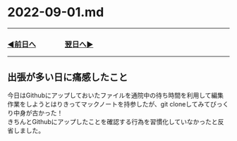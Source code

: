 # 2022-09-01.md
  
---
### [◀️前日へ](https://github.com/yuasys/chatty-journal/blob/main/2022/08/2022-08-31.md)&emsp;&emsp;&emsp;&emsp;[翌日へ▶️](https://github.com/yuasys/chatty-journal/blob/main/2022/09/2022-09-01.md)
---

## 出張が多い日に痛感したこと
今日はGithubにアップしておいたファイルを通院中の待ち時間を利用して編集作業をしようとはりきってマックノートを持参したが、git cloneしてみてびっくり中身が古かった！  
 きちんとGithubにアップしたことを確認する行為を習慣化していなかったと反省しました。

